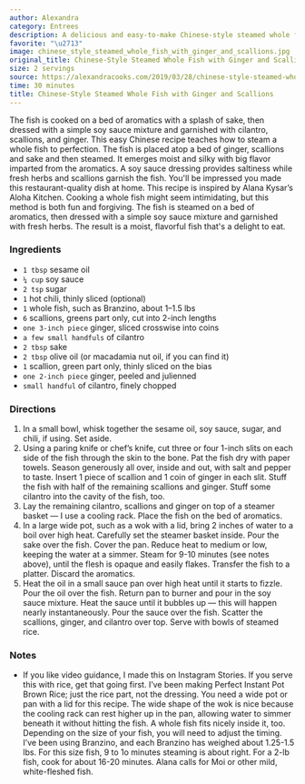 ```yaml
---
author: Alexandra
category: Entrees
description: A delicious and easy-to-make Chinese-style steamed whole fish.
favorite: "\u2713"
image: chinese_style_steamed_whole_fish_with_ginger_and_scallions.jpg
original_title: Chinese-Style Steamed Whole Fish with Ginger and Scallions
size: 2 servings
source: https://alexandracooks.com/2019/03/28/chinese-style-steamed-whole-fish-with-ginger-and-scallions/
time: 30 minutes
title: Chinese-Style Steamed Whole Fish with Ginger and Scallions
---
```


The fish is cooked on a bed of aromatics with a splash of sake, then dressed with a simple soy sauce mixture and garnished with cilantro, scallions, and ginger. This easy Chinese recipe teaches how to steam a whole fish to perfection. The fish is placed atop a bed of ginger, scallions and sake and then steamed. It emerges moist and silky with big flavor imparted from the aromatics. A soy sauce dressing provides saltiness while fresh herbs and scallions garnish the fish. You'll be impressed you made this restaurant-quality dish at home. This recipe is inspired by Alana Kysar’s Aloha Kitchen. Cooking a whole fish might seem intimidating, but this method is both fun and forgiving. The fish is steamed on a bed of aromatics, then dressed with a simple soy sauce mixture and garnished with fresh herbs. The result is a moist, flavorful fish that's a delight to eat.

### Ingredients

* `1 tbsp` sesame oil
* `¼ cup` soy sauce
* `2 tsp` sugar
* `1` hot chili, thinly sliced (optional)
* `1` whole fish, such as Branzino, about 1–1.5 lbs
* `6` scallions, greens part only, cut into 2-inch lengths
* `one 3-inch piece` ginger, sliced crosswise into coins
* `a few small handfuls` of cilantro
* `2 tbsp` sake
* `2 tbsp` olive oil (or macadamia nut oil, if you can find it)
* `1` scallion, green part only, thinly sliced on the bias
* `one 2-inch piece` ginger, peeled and julienned
* `small handful` of cilantro, finely chopped

### Directions

1. In a small bowl, whisk together the sesame oil, soy sauce, sugar, and chili, if using. Set aside.
2. Using a paring knife or chef’s knife, cut three or four 1-inch slits on each side of the fish through the skin to the bone. Pat the fish dry with paper towels. Season generously all over, inside and out, with salt and pepper to taste. Insert 1 piece of scallion and 1 coin of ginger in each slit. Stuff the fish with half of the remaining scallions and ginger. Stuff some cilantro into the cavity of the fish, too.
3. Lay the remaining cilantro, scallions and ginger on top of a steamer basket — I use a cooling rack. Place the fish on the bed of aromatics.
4. In a large wide pot, such as a wok with a lid, bring 2 inches of water to a boil over high heat. Carefully set the steamer basket inside. Pour the sake over the fish. Cover the pan. Reduce heat to medium or low, keeping the water at a simmer. Steam for 9-10 minutes (see notes above), until the flesh is opaque and easily flakes. Transfer the fish to a platter. Discard the aromatics.
5. Heat the oil in a small sauce pan over high heat until it starts to fizzle. Pour the oil over the fish. Return pan to burner and pour in the soy sauce mixture. Heat the sauce until it bubbles up — this will happen nearly instantaneously. Pour the sauce over the fish. Scatter the scallions, ginger, and cilantro over top. Serve with bowls of steamed rice.

### Notes

- If you like video guidance, I made this on Instagram Stories. If you serve this with rice, get that going first. I’ve been making Perfect Instant Pot Brown Rice; just the rice part, not the dressing. You need a wide pot or pan with a lid for this recipe. The wide shape of the wok is nice because the cooling rack can rest higher up in the pan, allowing water to simmer beneath it without hitting the fish. A whole fish fits nicely inside it, too. Depending on the size of your fish, you will need to adjust the timing. I’ve been using Branzino, and each Branzino has weighed about 1.25-1.5 lbs. For this size fish, 9 to 1o minutes steaming is about right. For a 2-lb fish, cook for about 16-20 minutes. Alana calls for Moi or other mild, white-fleshed fish.